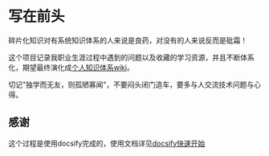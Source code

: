# 写在前头

碎片化知识对有系统知识体系的人来说是良药，对没有的人来说反而是砒霜！

这个项目记录我职业生涯过程中遇到的问题以及收藏的学习资源，并且不断体系化，期望最终演化成[个人知识体系wiki](https://wiki-power.com/unlist/%E5%9F%BA%E4%BA%8Edocsify%E6%90%AD%E5%BB%BA%E4%B8%AA%E4%BA%BAWiki)。

切记"独学而无友，则孤陋寡闻"，不要闷头闭门造车，要多与人交流技术问题与心得。




## 感谢

这个过程是使用docsify完成的，使用文档详见[docsify快速开始](https://docsify.js.org/#/zh-cn/quickstart)



